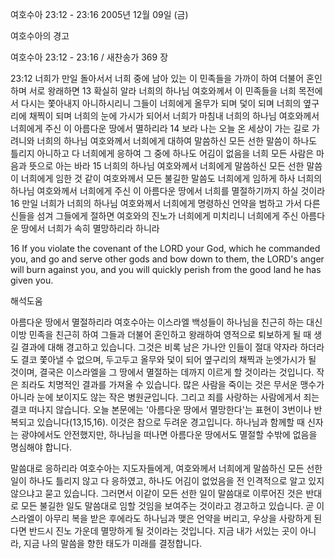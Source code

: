 여호수아 23:12 - 23:16 
2005년 12월 09일 (금)

여호수아의 경고



여호수아 23:12 - 23:16 / 새찬송가 369 장


23:12 너희가 만일 돌아서서 너희 중에 남아 있는 이 민족들을 가까이 하여 더불어 혼인하며 서로 왕래하면 13 확실히 알라 너희의 하나님 여호와께서 이 민족들을 너희 목전에서 다시는 쫓아내지 아니하시리니 그들이 너희에게 올무가 되며 덫이 되며 너희의 옆구리에 채찍이 되며 너희의 눈에 가시가 되어서 너희가 마침내 너희의 하나님 여호와께서 너희에게 주신 이 아름다운 땅에서 멸하리라 14 보라 나는 오늘 온 세상이 가는 길로 가려니와 너희의 하나님 여호와께서 너희에게 대하여 말씀하신 모든 선한 말씀이 하나도 틀리지 아니하고 다 너희에게 응하여 그 중에 하나도 어김이 없음을 너희 모든 사람은 마음과 뜻으로 아는 바라 15 너희의 하나님 여호와께서 너희에게 말씀하신 모든 선한 말씀이 너희에게 임한 것 같이 여호와께서 모든 불길한 말씀도 너희에게 임하게 하사 너희의 하나님 여호와께서 너희에게 주신 이 아름다운 땅에서 너희를 멸절하기까지 하실 것이라 16 만일 너희가 너희의 하나님 여호와께서 너희에게 명령하신 언약을 범하고 가서 다른 신들을 섬겨 그들에게 절하면 여호와의 진노가 너희에게 미치리니 너희에게 주신 아름다운 땅에서 너희가 속히 멸망하리라 하니라 

16 If you violate the covenant of the LORD your God, which he commanded you, and go and serve other gods and bow down to them, the LORD's anger will burn against you, and you will quickly perish from the good land he has given you.

해석도움





아름다운 땅에서 멸절하리라 
여호수아는 이스라엘 백성들이 하나님을 친근히 하는 대신 이방 민족을 친근히 하여 그들과 더불어 혼인하고 왕래하여 영적으로 퇴보하게 될 때 생길 결과에 대해 경고하고 있습니다. 그것은 비록 남은 가나안 인들이 절대 약자라 하더라도 결코 쫓아낼 수 없으며, 두고두고 올무와 덫이 되어 옆구리의 채찍과 눈엣가시가 될 것이며, 결국은 이스라엘을 그 땅에서 멸절하는 데까지 이르게 할 것이라는 것입니다. 작은 죄라도 치명적인 결과를 가져올 수 있습니다. 많은 사람을 죽이는 것은 무서운 맹수가 아니라 눈에 보이지도 않는 작은 병원균입니다. 그리고 죄를 사랑하는 사람에게서 죄는 결코 떠나지 않습니다. 오늘 본문에는 '아름다운 땅에서 멸망한다'는 표현이 3번이나 반복되고 있습니다(13,15,16). 이것은 참으로 두려운 경고입니다. 하나님과 함께할 때 신자는 광야에서도 안전했지만, 하나님을 떠나면 아름다운 땅에서도 멸절할 수밖에 없음을 명심해야 합니다. 

말씀대로 응하리라 
여호수아는 지도자들에게, 여호와께서 너희에게 말씀하신 모든 선한 일이 하나도 틀리지 않고 다 응하였고, 하나도 어김이 없었음을 전 인격적으로 알고 있지 않으냐고 묻고 있습니다. 그러면서 이같이 모든 선한 일이 말씀대로 이루어진 것은 반대로 모든 불길한 일도 말씀대로 임할 것임을 보여주는 것이라고 경고하고 있습니다. 곧 이스라엘이 아무리 복을 받은 후에라도 하나님과 맺은 언약을 버리고, 우상을 사랑하게 된다면 반드시 진노 가운데 멸망하게 될 것이라는 것입니다. 지금 내가 서있는 곳이 아니라, 지금 나의 말씀을 향한 태도가 미래를 결정합니다.